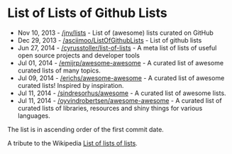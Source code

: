 # List of Lists of Github Lists

* Nov 10, 2013 - [/jnv/lists](https://github.com/jnv/lists) - List of (awesome) lists curated on GitHub
* Dec 29, 2013 - [/asciimoo/ListOfGithubLists](https://github.com/asciimoo/ListOfGithubLists) - List of github lists
* Jun 27, 2014 - [/cyrusstoller/list-of-lists](https://github.com/cyrusstoller/list-of-lists) - A meta list of lists of useful open source projects and developer tools
* Jul 01, 2014 - [/emijrp/awesome-awesome](https://github.com/emijrp/awesome-awesome) - A curated list of awesome curated lists of many topics.
* Jul 09, 2014 - [/erichs/awesome-awesome](https://github.com/erichs/awesome-awesome) - A curated list of awesome curated lists! Inspired by inspiration.
* Jul 11, 2014 - [/sindresorhus/awesome](https://github.com/sindresorhus/awesome) - A curated list of awesome lists.
* Jul 11, 2014 - [/oyvindrobertsen/awesome-awesome](https://github.com/oyvindrobertsen/awesome-awesome) - A curated list of curated lists of libraries, resources and shiny things for various languages.

The list is in ascending order of the first commit date.

A tribute to the Wikipedia [List of lists of lists](https://en.wikipedia.org/wiki/List_of_lists_of_lists).